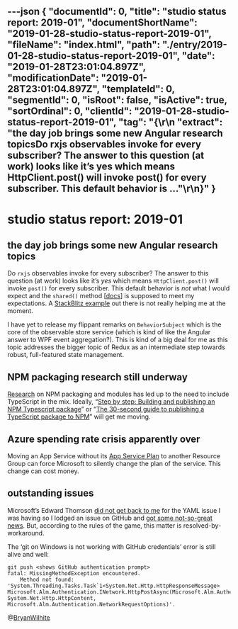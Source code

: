 ---json
{
  "documentId": 0,
  "title": "studio status report: 2019-01",
  "documentShortName": "2019-01-28-studio-status-report-2019-01",
  "fileName": "index.html",
  "path": "./entry/2019-01-28-studio-status-report-2019-01",
  "date": "2019-01-28T23:01:04.897Z",
  "modificationDate": "2019-01-28T23:01:04.897Z",
  "templateId": 0,
  "segmentId": 0,
  "isRoot": false,
  "isActive": true,
  "sortOrdinal": 0,
  "clientId": "2019-01-28-studio-status-report-2019-01",
  "tag": "{\r\n  \"extract\": \"the day job brings some new Angular research topicsDo rxjs observables invoke for every subscriber? The answer to this question (at work) looks like it’s yes which means HttpClient.post() will invoke post() for every subscriber. This default behavior is ...\"\r\n}"
}
---

# studio status report: 2019-01

## the day job brings some new Angular research topics

Do `rxjs` observables invoke for every subscriber? The answer to this question (at work) looks like it’s *yes* which means `HttpClient.post()` will invoke `post()` for every subscriber. This default behavior is *not* what I would expect and the `shared()` method [[docs](https://github.com/ReactiveX/rxjs/blob/01a09789a0a9484c368b7bd6ed37f94d25490a00/doc/operators.md#multicasting-operators)] is supposed to meet my expectations. A [StackBlitz example](https://stackblitz.com/edit/rxjs-observable-share?file=app%2Fapp.component.ts) out there is not really helping me at the moment.

I have yet to release my flippant remarks on `BehaviorSubject` which is the core of the observable store service (which is kind of like the Angular answer to WPF event aggregation?). This is kind of a big deal for me as this topic addresses the bigger topic of Redux as an intermediate step towards robust, full-featured state management.

## NPM packaging research still underway

[Research](https://github.com/BryanWilhite/nodejs/tree/master/npm-package) on NPM packaging and modules has led up to the need to include TypeScript in the mix. Ideally, “[Step by step: Building and publishing an NPM Typescript package](https://itnext.io/step-by-step-building-and-publishing-an-npm-typescript-package-44fe7164964c)” or “[The 30-second guide to publishing a TypeScript package to NPM](https://medium.com/cameron-nokes/the-30-second-guide-to-publishing-a-typescript-package-to-npm-89d93ff7bccd)” will get me moving.

## Azure spending rate crisis apparently over

Moving an App Service without its [App Service Plan](https://docs.microsoft.com/en-us/azure/app-service/overview-hosting-plans) to another Resource Group can force Microsoft to silently change the plan of the service. This change can cost money.

## outstanding issues

Microsoft’s Edward Thomson [did not get back to me](https://twitter.com/ethomson/status/1063003088569753600) for the YAML issue I was having so I lodged an issue on GitHub and [got some not-so-great news](https://github.com/Microsoft/azure-pipelines-tasks/issues/9235#issuecomment-451982478). But, according to the rules of the game, this matter is resolved-by-workaround.

The ‘git on Windows is not working with GitHub credentials’ error is still alive and well:

```shell
git push <shows GitHub authentication prompt>
fatal: MissingMethodException encountered.
    Method not found: 'System.Threading.Tasks.Task`1<System.Net.Http.HttpResponseMessage> Microsoft.Alm.Authentication.INetwork.HttpPostAsync(Microsoft.Alm.Authentication.TargetUri, System.Net.Http.HttpContent, Microsoft.Alm.Authentication.NetworkRequestOptions)'.
```

@[BryanWilhite](https://twitter.com/bryanwilhite)

